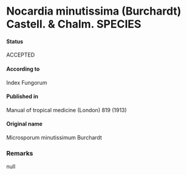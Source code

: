 Nocardia minutissima (Burchardt) Castell. & Chalm. SPECIES
=======

#### Status
ACCEPTED

#### According to
Index Fungorum

#### Published in
Manual of tropical medicine (London) 819 (1913)

#### Original name
Microsporum minutissimum Burchardt

### Remarks
null
